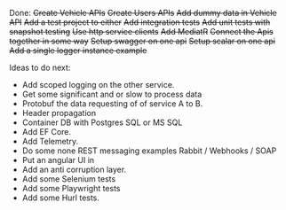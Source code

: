 Done:
~~Create Vehicle APIs~~
~~Create Users APIs~~
~~Add dummy data in Vehicle API~~
~~Add a test project to either~~
~~Add integration tests~~
~~Add unit tests with snapshot testing~~
~~Use http service clients~~
~~Add MediatR~~
~~Connect the Apis together in some way~~
~~Setup swagger on one api~~
~~Setup scalar on one api~~
~~Add a single logger instance example~~

Ideas to do next:
- Add scoped logging on the other service.
- Get some significant and or slow to process data
- Protobuf the data requesting of of service A to B.
- Header propagation
- Container DB with Postgres SQL or MS SQL
- Add EF Core.
- Add Telemetry.
- Do some none REST messaging examples Rabbit / Webhooks / SOAP
- Put an angular UI in
- Add an anti corruption layer.
- Add some Selenium tests
- Add some Playwright tests
- Add some Hurl tests.